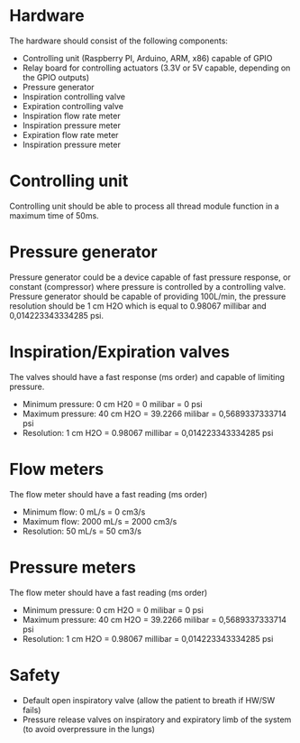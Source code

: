 # Hardware
The hardware should consist of the following components:
- Controlling unit (Raspberry PI, Arduino, ARM, x86) capable of GPIO
- Relay board for controlling actuators (3.3V or 5V capable, depending on the GPIO outputs)
- Pressure generator
- Inspiration controlling valve
- Expiration controlling valve
- Inspiration flow rate meter
- Inspiration pressure meter
- Expiration flow rate meter
- Inspiration pressure meter

# Controlling unit
Controlling unit should be able to process all thread module function in a maximum time of 50ms.

# Pressure generator
Pressure generator could be a device capable of fast pressure response, or constant (compressor) where pressure is controlled by a controlling valve.
Pressure generator should be capable of providing 100L/min, the pressure resolution should be 1 cm H2O which is equal to 0.98067 millibar and 0,014223343334285 psi.

# Inspiration/Expiration valves
The valves should have a fast response (ms order) and capable of limiting pressure.
- Minimum pressure: 0 cm H20 = 0 milibar = 0 psi
- Maximum pressure: 40 cm H2O = 39.2266 milibar = 0,5689337333714 psi
- Resolution: 1 cm H2O = 0.98067 millibar = 0,014223343334285 psi

# Flow meters
The flow meter should have a fast reading (ms order)
- Minimum flow: 0 mL/s = 0 cm3/s
- Maximum flow: 2000 mL/s = 2000 cm3/s
- Resolution: 50 mL/s = 50 cm3/s

# Pressure meters
The flow meter should have a fast reading (ms order)
- Minimum pressure: 0 cm H2O = 0 milibar = 0 psi
- Maximum pressure: 40 cm H2O = 39.2266 milibar = 0,5689337333714 psi
- Resolution: 1 cm H2O = 0.98067 millibar = 0,014223343334285 psi

# Safety
- Default open inspiratory valve (allow the patient to breath if HW/SW fails)
- Pressure release valves on inspiratory and expiratory limb of the system (to avoid overpressure in the lungs)
